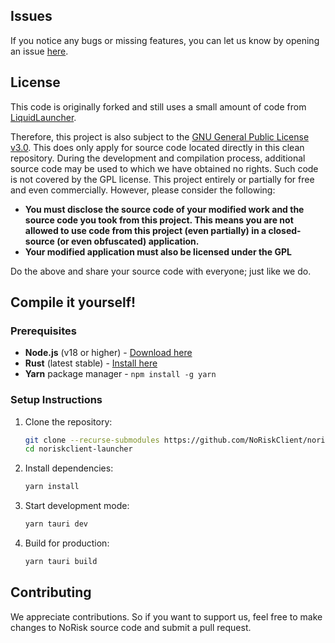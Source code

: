 ## Issues

If you notice any bugs or missing features, you can let us know by opening an issue [here](https://github.com/NoRiskClient/issues/issues/new/choose).

## License
This code is originally forked and still uses a small amount of code from [LiquidLauncher](https://github.com/CCBlueX/LiquidLauncher).

Therefore, this project is also subject to the [GNU General Public License v3.0](LICENSE). This does only apply for source code located directly in this clean repository. During the development and compilation process, additional source code may be used to which we have obtained no rights. Such code is not covered by the GPL license.
This project entirely or partially for free and even commercially. However, please consider the following:

- **You must disclose the source code of your modified work and the source code you took from this project. This means you are not allowed to use code from this project (even partially) in a closed-source (or even obfuscated) application.**
- **Your modified application must also be licensed under the GPL** 

Do the above and share your source code with everyone; just like we do.

## Compile it yourself!

### Prerequisites
- **Node.js** (v18 or higher) - [Download here](https://nodejs.org/en/download)
- **Rust** (latest stable) - [Install here](https://www.rust-lang.org/tools/install)
- **Yarn** package manager - `npm install -g yarn`

### Setup Instructions
1. Clone the repository:
   ```bash
   git clone --recurse-submodules https://github.com/NoRiskClient/noriskclient-launcher
   cd noriskclient-launcher
   ```

2. Install dependencies:
   ```bash
   yarn install
   ```

3. Start development mode:
   ```bash
   yarn tauri dev
   ```

4. Build for production:
   ```bash
   yarn tauri build
   ```

## Contributing
We appreciate contributions. So if you want to support us, feel free to make changes to NoRisk source code and submit a pull request.
